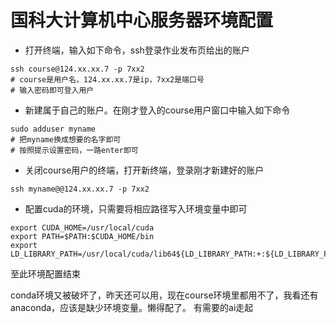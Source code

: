 # 国科大计算机中心服务器环境配置
 - 打开终端，输入如下命令，ssh登录作业发布页给出的账户
 ```shell
 ssh course@124.xx.xx.7 -p 7xx2
 # course是用户名，124.xx.xx.7是ip，7xx2是端口号
 # 输入密码即可登入用户
 ```
 - 新建属于自己的账户。在刚才登入的course用户窗口中输入如下命令
 ```shell
 sudo adduser myname
 # 把myname换成想要的名字即可
 # 按照提示设置密码，一路enter即可
 ```
 - 关闭course用户的终端，打开新终端，登录刚才新建好的账户
 ```shell
 ssh myname@@124.xx.xx.7 -p 7xx2
 ```

- 配置cuda的环境，只需要将相应路径写入环境变量中即可
```shell
export CUDA_HOME=/usr/local/cuda
export PATH=$PATH:$CUDA_HOME/bin
export LD_LIBRARY_PATH=/usr/local/cuda/lib64${LD_LIBRARY_PATH:+:${LD_LIBRARY_PATH}}

```
至此环境配置结束

conda环境又被破坏了，昨天还可以用，现在course环境里都用不了，我看还有anaconda，应该是缺少环境变量。懒得配了。
有需要的ai走起

